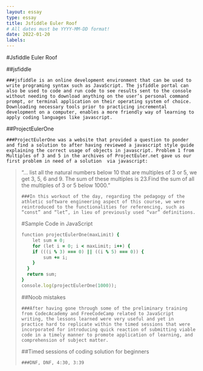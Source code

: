 ```yaml
---
layout: essay
type: essay
title: Jsfiddle Euler Roof
# All dates must be YYYY-MM-DD format!
date: 2022-01-20
labels:
---
```


#Jsfiddle Euler Roof

##jsfiddle

	###jsfiddle is an online development environment that can be used to write programing syntax such as JavaScript. The jsfiddle portal can also be used to code and run code to see results sent to the console without needing to download anything on the user’s personal command prompt, or terminal application on their operating system of choice. Downloading necessary tools prior to practicing incremental development on a computer, enables a more friendly way of learning to apply coding languages like javascript. 

##ProjectEulerOne

	###ProjectEulerOne was a website that provided a question to ponder and find a solution to after having reviewed a javascript style guide explaining the correct usage of objects in javascript. Problem 1 from Multiples of 3 and 5 in the archives of ProjectEuler.net gave us our first problem in need of a solution  via javascript: 
	
<blockquote>“... list all the natural numbers below 10 that are multiples of 3 or 5, we get 3, 5, 6 and 9. The sum of these multiples is 23.Find the sum of all the multiples of 3 or 5 below 1000.”<footer> 
	
	###In this workout of the day, regarding the pedagogy of the athletic software engineering aspect of this course, we were reintroduced to the functionalities for referencing, such as “const” and “let”, in lieu of previously used “var” definitions.     

#Sample Code in JavaScript
```ruby
function projectEulerOne(maxLimit) {
	let sum = 0;
	for (let i = 0; i < maxLimit; i++) {
  	if (((i % 3) === 0) || ((i % 5) === 0)) {
    	sum += i;
    }
  }
  return sum;
}
console.log(projectEulerOne(1000));
```

##Noob mistakes
				     
	###After having gone through some of the preliminary training from CodecAcademy and FreeCodeCamp related to JavaScript writing, the lessons learned were very useful and yet in practice hard to replicate within the timed sessions that were incorporated for introducing quick reaction of submitting viable code in a timely manner to promote application of learning, and comprehension of subject matter. 

##Timed sessions of coding solution for beginners
				     
	###DNF, DNF, 4:30, 3:39


 
